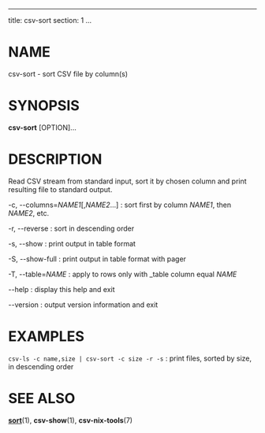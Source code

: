<!--
SPDX-License-Identifier: BSD-3-Clause
Copyright 2020, Marcin Ślusarz <marcin.slusarz@gmail.com>
-->

---
title: csv-sort
section: 1
...

# NAME #

csv-sort - sort CSV file by column(s)

# SYNOPSIS #

**csv-sort** [OPTION]...

# DESCRIPTION #

Read CSV stream from standard input, sort it by chosen column and print
resulting file to standard output.

-c, \--columns=*NAME1*[,*NAME2*...]
:   sort first by column *NAME1*, then *NAME2*, etc.

-r, \--reverse
:   sort in descending order

-s, \--show
:   print output in table format

-S, \--show-full
:   print output in table format with pager

-T, \--table=*NAME*
:   apply to rows only with _table column equal *NAME*

\--help
:   display this help and exit

\--version
:   output version information and exit

# EXAMPLES #

`csv-ls -c name,size | csv-sort -c size -r -s`
:   print files, sorted by size, in descending order

# SEE ALSO #

**[sort](http://man7.org/linux/man-pages/man1/sort.1.html)**(1),
**csv-show**(1), **csv-nix-tools**(7)
